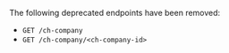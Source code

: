 The following deprecated endpoints have been removed:

- `GET /ch-company`
- `GET /ch-company/<ch-company-id>`

